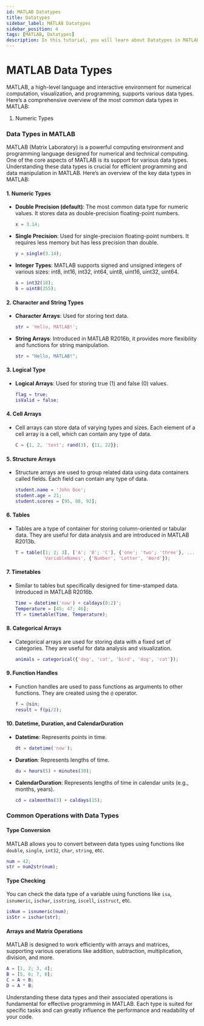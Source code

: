 ```yaml
---
id: MATLAB Datatypes
title: Datatypes
sidebar_label: MATLAB Datatypes
sidebar_position: 4
tags: [MATLAB, Datatypes]
description: In this tutorial, you will learn about Datatypes in MATLAB. MATLAB, a high-level language and interactive environment for numerical computation, visualization, and programming, supports various data types
---
```

# MATLAB Data Types
MATLAB, a high-level language and interactive environment for numerical computation, visualization, and programming, supports various data types. Here’s a comprehensive overview of the most common data types in MATLAB:

1. Numeric Types
 ### Data Types in MATLAB

MATLAB (Matrix Laboratory) is a powerful computing environment and programming language designed for numerical and technical computing. One of the core aspects of MATLAB is its support for various data types. Understanding these data types is crucial for efficient programming and data manipulation in MATLAB. Here’s an overview of the key data types in MATLAB:

#### 1. **Numeric Types**
   - **Double Precision (default)**: The most common data type for numeric values. It stores data as double-precision floating-point numbers.
     ```matlab
     x = 3.14;
     ```
   - **Single Precision**: Used for single-precision floating-point numbers. It requires less memory but has less precision than double.
     ```matlab
     y = single(3.14);
     ```
   - **Integer Types**: MATLAB supports signed and unsigned integers of various sizes: int8, int16, int32, int64, uint8, uint16, uint32, uint64.
     ```matlab
     a = int32(10);
     b = uint8(255);
     ```

#### 2. **Character and String Types**
   - **Character Arrays**: Used for storing text data.
     ```matlab
     str = 'Hello, MATLAB!';
     ```
   - **String Arrays**: Introduced in MATLAB R2016b, it provides more flexibility and functions for string manipulation.
     ```matlab
     str = "Hello, MATLAB!";
     ```

#### 3. **Logical Type**
   - **Logical Arrays**: Used for storing true (1) and false (0) values.
     ```matlab
     flag = true;
     isValid = false;
     ```

#### 4. **Cell Arrays**
   - Cell arrays can store data of varying types and sizes. Each element of a cell array is a cell, which can contain any type of data.
     ```matlab
     C = {1, 2, 'text'; rand(3), {11, 22}};
     ```

#### 5. **Structure Arrays**
   - Structure arrays are used to group related data using data containers called fields. Each field can contain any type of data.
     ```matlab
     student.name = 'John Doe';
     student.age = 21;
     student.scores = [95, 88, 92];
     ```

#### 6. **Tables**
   - Tables are a type of container for storing column-oriented or tabular data. They are useful for data analysis and are introduced in MATLAB R2013b.
     ```matlab
     T = table([1; 2; 3], ['A'; 'B'; 'C'], {'one'; 'two'; 'three'}, ...
               'VariableNames', {'Number', 'Letter', 'Word'});
     ```

#### 7. **Timetables**
   - Similar to tables but specifically designed for time-stamped data. Introduced in MATLAB R2016b.
     ```matlab
     Time = datetime('now') + caldays(0:2)';
     Temperature = [45; 47; 46];
     TT = timetable(Time, Temperature);
     ```

#### 8. **Categorical Arrays**
   - Categorical arrays are used for storing data with a fixed set of categories. They are useful for data analysis and visualization.
     ```matlab
     animals = categorical({'dog', 'cat', 'bird', 'dog', 'cat'});
     ```

#### 9. **Function Handles**
   - Function handles are used to pass functions as arguments to other functions. They are created using the `@` operator.
     ```matlab
     f = @sin;
     result = f(pi/2);
     ```

#### 10. **Datetime, Duration, and CalendarDuration**
   - **Datetime**: Represents points in time.
     ```matlab
     dt = datetime('now');
     ```
   - **Duration**: Represents lengths of time.
     ```matlab
     du = hours(5) + minutes(30);
     ```
   - **CalendarDuration**: Represents lengths of time in calendar units (e.g., months, years).
     ```matlab
     cd = calmonths(3) + caldays(15);
     ```

### Common Operations with Data Types

#### Type Conversion
MATLAB allows you to convert between data types using functions like `double`, `single`, `int32`, `char`, `string`, etc.
```matlab
num = 42;
str = num2str(num);
```

#### Type Checking
You can check the data type of a variable using functions like `isa`, `isnumeric`, `ischar`, `isstring`, `iscell`, `isstruct`, etc.
```matlab
isNum = isnumeric(num);
isStr = ischar(str);
```

#### Arrays and Matrix Operations
MATLAB is designed to work efficiently with arrays and matrices, supporting various operations like addition, subtraction, multiplication, division, and more.
```matlab
A = [1, 2; 3, 4];
B = [5, 6; 7, 8];
C = A + B;
D = A * B;
```

Understanding these data types and their associated operations is fundamental for effective programming in MATLAB. Each type is suited for specific tasks and can greatly influence the performance and readability of your code.